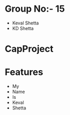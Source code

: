 # Group No:- 15
- Keval Shetta
- KD Shetta

# CapProject

# Features
- My 
- Name
- Is
- Keval
- Shetta